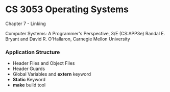 # CS 3053 Operating Systems
Chapter 7 - Linking

Computer Systems: A Programmer's Perspective, 3/E (CS:APP3e)
Randal E. Bryant and David R. O'Hallaron, Carnegie Mellon University

### Application Structure
* Header Files and Object Files
* Header Guards
* Global Variables and **extern** keyword
* **Static** Keyword
* **make** build tool
